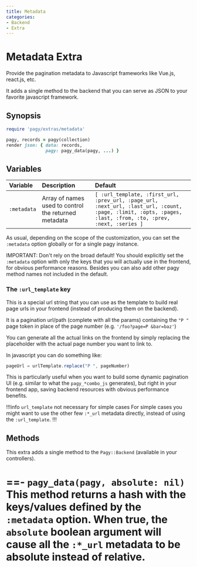 ```yaml
---
title: Metadata
categories:
- Backend
- Extra
---
```


# Metadata Extra

Provide the pagination metadata to Javascript frameworks like Vue.js, react.js, etc.

It adds a single method to the backend that you can serve as JSON to your favorite javascript framework.

## Synopsis

```ruby pagy.rb (initializer)
require 'pagy/extras/metadata'
```

```ruby Controller (action)
pagy, records = pagy(collection)
render json: { data: records,
               pagy: pagy_data(pagy, ...) }
```

## Variables

| Variable    | Description                                          | Default                                                                                                                                                     |
|:------------|:-----------------------------------------------------|:------------------------------------------------------------------------------------------------------------------------------------------------------------|
| `:metadata` | Array of names used to control the returned metadata | `[ :url_template, :first_url, :prev_url, :page_url, :next_url, :last_url, :count, :page, :limit, :opts, :pages, :last, :from, :to, :prev, :next, :series ]` |

As usual, depending on the scope of the customization, you can set the `:metadata` option globally or for a single pagy
instance.

IMPORTANT: Don't rely on the broad default! You should explicitly set the `:metadata` option with only the keys that you will
actually use in the frontend, for obvious performance reasons. Besides you can also add other pagy method names not included in
the default.

### The `:url_template` key

This is a special url string that you can use as the template to build real page urls in your frontend (instead of producing them
on the backend).

It is a pagination url/path (complete with all the params) containing the `"P "` page token in place of the page
number (e.g. `'/foo?page=P &bar=baz'`)

You can generate all the actual links on the frontend by simply replacing the placeholder with the actual page number you want to
link to.

In javascript you can do something like:

```js
pageUrl = urlTemplate.replace("P ", pageNumber)
```

This is particularly useful when you want to build some dynamic pagination UI (e.g. similar to what the `pagy_*combo_js`
generates), but right in your frontend app, saving backend resources with obvious performance benefits.

!!!info `url_template` not necessary for simple cases
For simple cases you might want to use the other few `:*_url` metadata directly, instead of using the `:url_template`.
!!!

## Methods

This extra adds a single method to the `Pagy::Backend` (available in your controllers).

==- `pagy_data(pagy, absolute: nil)`
This method returns a hash with the keys/values defined by the `:metadata` option. When true, the `absolute` boolean argument
will cause all the `:*_url` metadata to be absolute instead of relative.
===
